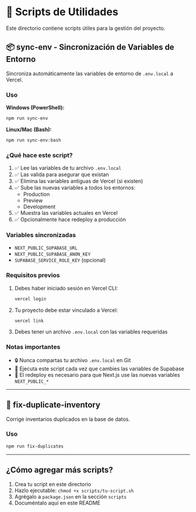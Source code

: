 # 🔧 Scripts de Utilidades

Este directorio contiene scripts útiles para la gestión del proyecto.

## 📦 sync-env - Sincronización de Variables de Entorno

Sincroniza automáticamente las variables de entorno de `.env.local` a Vercel.

### Uso

**Windows (PowerShell):**
```bash
npm run sync-env
```

**Linux/Mac (Bash):**
```bash
npm run sync-env:bash
```

### ¿Qué hace este script?

1. ✅ Lee las variables de tu archivo `.env.local`
2. ✅ Las valida para asegurar que existan
3. ✅ Elimina las variables antiguas de Vercel (si existen)
4. ✅ Sube las nuevas variables a todos los entornos:
   - Production
   - Preview
   - Development
5. ✅ Muestra las variables actuales en Vercel
6. ✅ Opcionalmente hace redeploy a producción

### Variables sincronizadas

- `NEXT_PUBLIC_SUPABASE_URL`
- `NEXT_PUBLIC_SUPABASE_ANON_KEY`
- `SUPABASE_SERVICE_ROLE_KEY` (opcional)

### Requisitos previos

1. Debes haber iniciado sesión en Vercel CLI:
   ```bash
   vercel login
   ```

2. Tu proyecto debe estar vinculado a Vercel:
   ```bash
   vercel link
   ```

3. Debes tener un archivo `.env.local` con las variables requeridas

### Notas importantes

- 🔒 Nunca compartas tu archivo `.env.local` en Git
- 🔄 Ejecuta este script cada vez que cambies las variables de Supabase
- 🚀 El redeploy es necesario para que Next.js use las nuevas variables `NEXT_PUBLIC_*`

---

## 🔄 fix-duplicate-inventory

Corrige inventarios duplicados en la base de datos.

### Uso

```bash
npm run fix-duplicates
```

---

## ¿Cómo agregar más scripts?

1. Crea tu script en este directorio
2. Hazlo ejecutable: `chmod +x scripts/tu-script.sh`
3. Agrégalo a `package.json` en la sección `scripts`
4. Documéntalo aquí en este README
